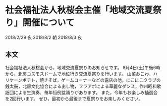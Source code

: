 # 社会福祉法人秋桜会主催「地域交流夏祭り」開催について
2018/2/29 夜
2018/8/2 朝
2018/8/3 夜
## 本文
社会福祉法人秋桜会から，地域交流夏祭りのお知らせです。
8月4日(土)午後6時から，北房コスモスドームで地位行き交流夏祭りを行います。
山菜おこわ，ハリケーンポテト，焼きそば，ゲームコーナーなどの露店の他，にこにこクラブの銭太鼓，北房文化協会による出し物，フラアポによる華麗なダンス，作州昭和歌謡団による生演奏，毎年恒例盆踊りがあります。
また，今年もお楽しみ抽選会を2回行います。
ぜひ，最初から最後まで夏祭りをお楽しみください。
